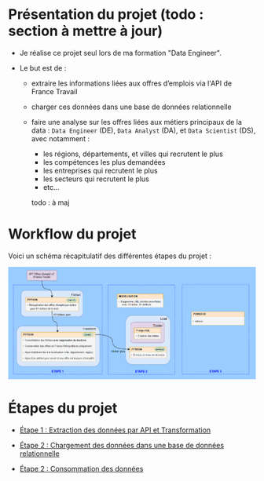 # Présentation du projet (todo : section à mettre à jour)

- Je réalise ce projet seul lors de ma formation "Data Engineer".

- Le but est de :

  - extraire les informations liées aux offres d’emplois via l'API de France Travail

  - charger ces données dans une base de données relationnelle

  - faire une analyse sur les offres liées aux métiers principaux de la data : `Data Engineer` (DE), `Data Analyst` (DA), et `Data Scientist` (DS), avec notamment :

    - les régions, départements, et villes qui recrutent le plus
    - les compétences les plus demandées
    - les entreprises qui recrutent le plus
    - les secteurs qui recrutent le plus
    - etc...

    todo : à maj


# Workflow du projet

Voici un schéma récapitulatif des différentes étapes du projet :

![screenshot du workflow](readme_pages/screenshots/workflow.png)



# Étapes du projet

- [Étape 1 : Extraction des données par API et Transformation](readme_pages/step_1__extract_and_transform_data.md)

- [Étape 2 : Chargement des données dans une base de données relationnelle](readme_pages/step_2__load_data_to_database.md)

- [Étape 2 : Consommation des données](readme_pages/step_3__data_consumption.md)
